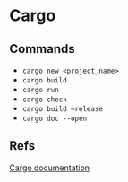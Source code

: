 # Cargo

## Commands
* `cargo new <project_name>`
* `cargo build`
* `cargo run`
* `cargo check`
* `cargo build —release`
* `cargo doc --open`

## Refs
[Cargo documentation](https://doc.rust-lang.org/cargo/)